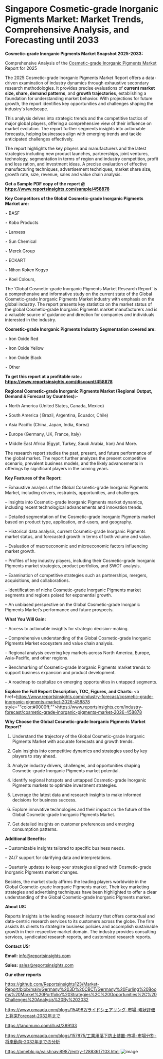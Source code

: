 # Singapore Cosmetic-grade Inorganic Pigments Market: Market Trends, Comprehensive Analysis, and Forecasting until 2033

<strong>Cosmetic-grade Inorganic Pigments Market Snapshot 2025-2033:</strong>

Comprehensive Analysis of the <a href=https://www.reportsinsights.com/sample/458878>Cosmetic-grade Inorganic Pigments Market</a> Report for 2025

The 2025 Cosmetic-grade Inorganic Pigments Market Report offers a data-driven examination of industry dynamics through exhaustive secondary research methodologies. It provides precise evaluations of <strong>current market size, share, demand patterns</strong>, and <strong>growth trajectories</strong>, establishing a foundation for understanding market behavior. With projections for future growth, the report identifies key opportunities and challenges shaping the industry's landscape.

This analysis delves into strategic trends and the competitive tactics of major global players, offering a comprehensive view of their influence on market evolution. The report further segments insights into actionable forecasts, helping businesses align with emerging trends and tackle anticipated challenges effectively.

The report highlights the key players and manufacturers and the latest strategies including new product launches, partnerships, joint ventures, technology, segmentation in terms of region and industry competition, profit and loss ration, and investment ideas. A precise evaluation of effective manufacturing techniques, advertisement techniques, market share size, growth rate, size, revenue, sales and value chain analysis.

<strong>Get a Sample PDF copy of the report @ <a href=https://www.reportsinsights.com/sample/458878 style=color:#0000ff;>https://www.reportsinsights.com/sample/458878</a></strong>

<strong>Key Competitors of the Global Cosmetic-grade Inorganic Pigments Market are:</strong>

‣ BASF

‣ Kobo Products

‣ Lanxess

‣ Sun Chemical

‣ Merck Group

‣ ECKART

‣ Nihon Koken Kogyo

‣ Koel Colours,

The ‘Global Cosmetic-grade Inorganic Pigments Market Research Report’ is a comprehensive and informative study on the current state of the Global Cosmetic-grade Inorganic Pigments Market industry with emphasis on the global industry. The report presents key statistics on the market status of the global Cosmetic-grade Inorganic Pigments market manufacturers and is a valuable source of guidance and direction for companies and individuals interested in the industry.

<strong>Cosmetic-grade Inorganic Pigments Industry Segmentation covered are:</strong>

‣ Iron Oxide Red

‣ Iron Oxide Yellow

‣ Iron Oxide Black

‣ Other

<strong>To get this report at a profitable rate.: <a href=https://www.reportsinsights.com/discount/458878 style=color:#0000ff;>https://www.reportsinsights.com/discount/458878</a></strong>

<strong>Regional Cosmetic-grade Inorganic Pigments Market (Regional Output, Demand &amp; Forecast by Countries):-</strong>

• North America (United States, Canada, Mexico)

• South America ( Brazil, Argentina, Ecuador, Chile)

• Asia Pacific (China, Japan, India, Korea)

• Europe (Germany, UK, France, Italy)

• Middle East Africa (Egypt, Turkey, Saudi Arabia, Iran) And More.

The research report studies the past, present, and future performance of the global market. The report further analyzes the present competitive scenario, prevalent business models, and the likely advancements in offerings by significant players in the coming years.

<strong>Key Features of the Report:</strong>

– Exhaustive analysis of the Global Cosmetic-grade Inorganic Pigments Market, including drivers, restraints, opportunities, and challenges.

– Insights into Cosmetic-grade Inorganic Pigments market dynamics, including recent technological advancements and innovation trends.

– Detailed segmentation of the Cosmetic-grade Inorganic Pigments market based on product type, application, end-users, and geography.

– Historical data analysis, current Cosmetic-grade Inorganic Pigments market status, and forecasted growth in terms of both volume and value.

– Evaluation of macroeconomic and microeconomic factors influencing market growth.

– Profiles of key industry players, including their Cosmetic-grade Inorganic Pigments market strategies, product portfolios, and SWOT analysis.

– Examination of competitive strategies such as partnerships, mergers, acquisitions, and collaborations.

– Identification of niche Cosmetic-grade Inorganic Pigments market segments and regions poised for exponential growth.

– An unbiased perspective on the Global Cosmetic-grade Inorganic Pigments Market’s performance and future prospects.

<strong>What You Will Gain:</strong>

– Access to actionable insights for strategic decision-making.

– Comprehensive understanding of the Global Cosmetic-grade Inorganic Pigments Market ecosystem and value chain analysis.

– Regional analysis covering key markets across North America, Europe, Asia-Pacific, and other regions.

– Benchmarking of Cosmetic-grade Inorganic Pigments market trends to support business expansion and product development.

– A roadmap to capitalize on emerging opportunities in untapped segments.

<strong>Explore the Full Report Description, TOC, Figures, and Charts:</strong>
<a href=https://www.reportsinsights.com/industry-forecast/cosmetic-grade-inorganic-pigments-market-2026-458878 style=""color:#0000ff;"">https://www.reportsinsights.com/industry-forecast/cosmetic-grade-inorganic-pigments-market-2026-458878</a>

<strong>Why Choose the Global Cosmetic-grade Inorganic Pigments Market Report?</strong>

1. Understand the trajectory of the Global Cosmetic-grade Inorganic Pigments Market with accurate forecasts and growth trends.

2. Gain insights into competitive dynamics and strategies used by key players to stay ahead.

3. Analyze industry drivers, challenges, and opportunities shaping Cosmetic-grade Inorganic Pigments market potential.

4. Identify regional hotspots and untapped Cosmetic-grade Inorganic Pigments markets to optimize investment strategies.

5. Leverage the latest data and research insights to make informed decisions for business success.

6. Explore innovative technologies and their impact on the future of the Global Cosmetic-grade Inorganic Pigments Market.

7. Get detailed insights on customer preferences and emerging consumption patterns.

<strong>Additional Benefits:</strong>

– Customizable insights tailored to specific business needs.

– 24/7 support for clarifying data and interpretations.

– Quarterly updates to keep your strategies aligned with Cosmetic-grade Inorganic Pigments market changes.

Besides, the market study affirms the leading players worldwide in the Global Cosmetic-grade Inorganic Pigments market. Their key marketing strategies and advertising techniques have been highlighted to offer a clear understanding of the Global Cosmetic-grade Inorganic Pigments market.

<strong><strong>About US</strong>:</strong>

Reports Insights is the leading research industry that offers contextual and data-centric research services to its customers across the globe. The firm assists its clients to strategize business policies and accomplish sustainable growth in their respective market domain. The industry provides consulting services, syndicated research reports, and customized research reports.

<strong>Contact US:</strong>

<p class=><b>Email:</b> <a href=mailto:info@reportsinsights.com>info@reportsinsights.com</a></p>
<p class=><b>Sales:</b> <a href=mailto:sales@reportsinsights.com>sales@reportsinsights.com</a></p>

<strong>Our other reports</strong>

<a href=https://github.com/Reportsinsights123/Market-Report/blob/main/Germany%203D%20CBCT/Germany%20Furling%20Booms%20Market%20Portfolio%20Strategies%2C%20Opportunities%2C%20Challenges%20Analysis%20By%202032>https://github.com/Reportsinsights123/Market-Report/blob/main/Germany%203D%20CBCT/Germany%20Furling%20Booms%20Market%20Portfolio%20Strategies%2C%20Opportunities%2C%20Challenges%20Analysis%20By%202032</a>

<a href=https://www.omaada.com/blogs/154982/ライドシェアリング-市場-現状評価と将来Forecast-2032年まで>https://www.omaada.com/blogs/154982/ライドシェアリング-市場-現状評価と将来Forecast-2032年まで</a>

<a href=https://tanomuno.com/illust/389133>https://tanomuno.com/illust/389133</a>

<a href=https://www.omaada.com/blogs/157875/工業用落下防止装置-市場-市場分割-将来動向-2032年までの分析>https://www.omaada.com/blogs/157875/工業用落下防止装置-市場-市場分割-将来動向-2032年までの分析</a>

<a href=https://ameblo.jp/vaishnavi8987/entry-12883617103.html>https://ameblo.jp/vaishnavi8987/entry-12883617103.html</a>
![image](https://github.com/user-attachments/assets/61399b73-2812-4794-bf8d-76412476f69f)
